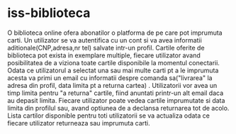 # iss-biblioteca
O biblioteca online ofera abonatilor o platforma de pe care pot imprumuta carti. Un utilizator se va autentifica cu un cont si va avea informatii aditionale(CNP,adresa,nr tel) salvate intr-un profil. Cartile oferite de biblioteca pot exista in exemplare multiple, fiecare utilizator avand posibilitatea de a viziona toate cartile disponibile la momentul conectarii. Odata ce utilizatorul a selectat una sau mai multe carti pt a le imprumuta acesta va primi un email cu informatii despre comanda sa("livrarea" la adresa din profil, data limita pt a returna cartea) . Utilizatorii vor avea un timp limita pentru "a returna" cartile, fiind anuntati printr-un alt email daca au depasit limita. Fiecare utilizator poate vedea cartile imprumutate si data limita din profilul sau, avand optiunea de a declansa returnarea tot de acolo. Lista cartilor disponible pentru toti utilizatorii se va actualiza odata ce fiecare utilizator returneaza sau imprumuta carti. 
